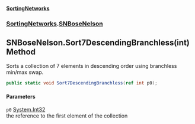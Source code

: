 #### [SortingNetworks](index.md 'index')
### [SortingNetworks](SortingNetworks.md 'SortingNetworks').[SNBoseNelson](SortingNetworks_SNBoseNelson.md 'SortingNetworks.SNBoseNelson')
## SNBoseNelson.Sort7DescendingBranchless(int) Method
Sorts a collection of 7 elements in descending order using branchless min/max swap.  
```csharp
public static void Sort7DescendingBranchless(ref int p0);
```
#### Parameters
<a name='SortingNetworks_SNBoseNelson_Sort7DescendingBranchless(int)_p0'></a>
`p0` [System.Int32](https://docs.microsoft.com/en-us/dotnet/api/System.Int32 'System.Int32')  
the reference to the first element of the collection
  
